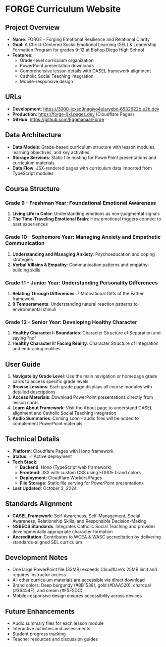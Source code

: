 # FORGE Curriculum Website

## Project Overview
- **Name**: FORGE - Forging Emotional Resilience and Relational Clarity
- **Goal**: A Christ-Centered Social Emotional Learning (SEL) & Leadership Formation Program for grades 9-12 at Bishop Diego High School
- **Features**: 
  - Grade-level curriculum organization
  - PowerPoint presentation downloads
  - Comprehensive lesson details with CASEL framework alignment
  - Catholic Social Teaching integration
  - Mobile-responsive design

## URLs
- **Development**: https://3000-ixxso9nagivo4ularyebx-6532622b.e2b.dev
- **Production**: https://forge-9xl.pages.dev (Cloudflare Pages)
- **GitHub**: https://github.com/Eggmanaa/Forge

## Data Architecture
- **Data Models**: Grade-based curriculum structure with lesson modules, learning objectives, and key activities
- **Storage Services**: Static file hosting for PowerPoint presentations and curriculum materials
- **Data Flow**: JSX-rendered pages with curriculum data imported from TypeScript modules

## Course Structure

### Grade 9 - Freshman Year: Foundational Emotional Awareness
1. **Living Life in Color**: Understanding emotions as non-judgmental signals
2. **The Time-Traveling Emotional Brain**: How emotional triggers connect to past experiences

### Grade 10 - Sophomore Year: Managing Anxiety and Empathetic Communication
1. **Understanding and Managing Anxiety**: Psychoeducation and coping strategies
2. **Verbal Villains & Empathy**: Communication patterns and empathy-building skills

### Grade 11 - Junior Year: Understanding Personality Differences
1. **Relating Through Differences**: 7 Motivational Gifts of the Father framework
2. **9 Temperaments**: Understanding natural reaction patterns to environmental stimuli

### Grade 12 - Senior Year: Developing Healthy Character
1. **Healthy Character I: Boundaries**: Character Structure of Separation and saying "no"
2. **Healthy Character II: Facing Reality**: Character Structure of Integration and embracing realities

## User Guide
1. **Navigate by Grade Level**: Use the main navigation or homepage grade cards to access specific grade levels
2. **Browse Lessons**: Each grade page displays all course modules with detailed descriptions
3. **Access Materials**: Download PowerPoint presentations directly from lesson cards
4. **Learn About Framework**: Visit the About page to understand CASEL alignment and Catholic Social Teaching integration
5. **Audio Summaries**: Coming soon - audio files will be added to complement PowerPoint materials

## Technical Details
- **Platform**: Cloudflare Pages with Hono framework
- **Status**: ✅ Active deployment
- **Tech Stack**: 
  - **Backend**: Hono (TypeScript web framework)
  - **Frontend**: JSX with custom CSS using FORGE brand colors
  - **Deployment**: Cloudflare Workers/Pages
  - **File Storage**: Static file serving for PowerPoint presentations
- **Last Updated**: October 2, 2024

## Standards Alignment
- **CASEL Framework**: Self-Awareness, Self-Management, Social Awareness, Relationship Skills, and Responsible Decision-Making
- **NSBECS Standards**: Integrates Catholic Social Teaching and provides developmentally appropriate character formation
- **Accreditation**: Contributes to WCEA & WASC accreditation by delivering standards-aligned SEL curriculum

## Development Notes
- One large PowerPoint file (33MB) exceeds Cloudflare's 25MB limit and requires instructor access
- All other curriculum materials are accessible via direct download
- Brand colors: Deep burgundy (#8B1538), gold (#DAA520), charcoal (#36454F), and cream (#F5F5DC)
- Mobile-responsive design ensures accessibility across devices

## Future Enhancements
- Audio summary files for each lesson module
- Interactive activities and assessments
- Student progress tracking
- Teacher resources and discussion guides